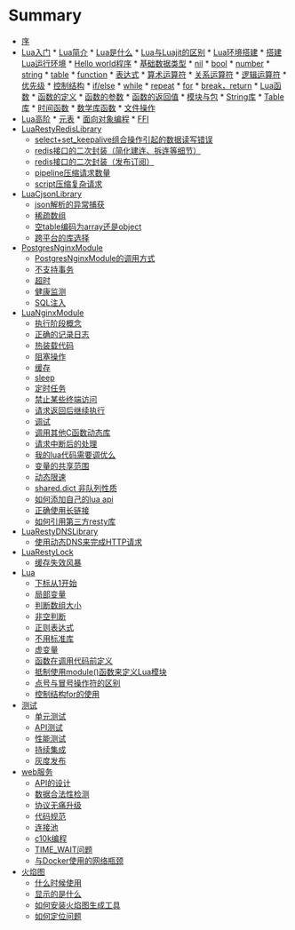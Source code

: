# Summary

* [序](README.md)
* [Lua入门]()
      * [Lua简介](lua/brief.md)
         * [Lua是什么]()
         * [Lua与Luajit的区别]()
         * [Lua环境搭建](lua/build_env.md)
         * [搭建Lua运行环境]()
         * [Hello world程序]()
      * [基础数据类型](lua/class.md)
         * [nil]()
         * [bool]()
         * [number]()
         * [string]()
         * [table]()
         * [function]()
      * [表达式](lua/operator.md)
         * [算术运算符]()
         * [关系运算符]()
         * [逻辑运算符]()
         * [优先级]()
      * [控制结构]()
         * [if/else]()
         * [while]()
         * [repeat]()
         * [for]()
         * [break，return]()
      * [Lua函数](lua/function_descrip.md)
         * [函数的定义](lua/function_define.md)
         * [函数的参数](function_parameter.md)
         * [函数的返回值](function_result.md)
      * [模块与包]()
      * [String库](lua/string_library.md)
      * [Table库](lua/table_library.md)
      * [时间函数]()
      * [数学库函数]()
      * [文件操作]()
* [Lua高阶]()
      * [元表]()
      * [面向对象编程]()
      * [FFI]()
* [LuaRestyRedisLibrary](redis.md)
   * [select+set_keepalive组合操作引起的数据读写错误](redis/select-keeplive.md)
   * [redis接口的二次封装（简化建连、拆连等细节）](redis/out_package.md)
   * [redis接口的二次封装（发布订阅）](redis/pub_sub_package.md)
   * [pipeline压缩请求数量](redis/pipeline.md)
   * [script压缩复杂请求](redis/script.md)
* [LuaCjsonLibrary](json.md)
   * [json解析的异常捕获](json/parse_exception.md)
   * [稀疏数组](json/sparse_array.md)
   * [空table编码为array还是object](json/array_or_object.md)
   * [跨平台的库选择](json/cross_os.md)
* [PostgresNginxModule](postgres.md)
   * [PostgresNginxModule的调用方式](postgres/different_with_mysql.md)
   * [不支持事务](postgres/not_support_transaction.md)
   * [超时](postgres/timeout.md)
   * [健康监测](postgres/health_check.md)
   * [SQL注入](postgres/sql_inject.md)
* [LuaNginxModule](ngx_lua.md)
   * [执行阶段概念](ngx_lua/phase.md)
   * [正确的记录日志](ngx_lua/log.md)
   * [热装载代码](ngx_lua/hot_load.md)
   * [阻塞操作](ngx_lua/block_io.md)
   * [缓存](ngx_lua/cache.md)
   * [sleep](ngx_lua/sleep.md)
   * [定时任务](ngx_lua/timer.md)
   * [禁止某些终端访问](ngx_lua/allow_deny.md)
   * [请求返回后继续执行](ngx_lua/continue_after_eof.md)
   * [调试](ngx_lua/debug.md)
   * [调用其他C函数动态库](ngx_lua/ffi.md)
   * [请求中断后的处理](ngx_lua/on_abort.md)
   * [我的lua代码需要调优么](ngx_lua/lua_opt.md)
   * [变量的共享范围](ngx_lua/lua-variable-scope.md)
   * [动态限速](ngx_lua/lua-limit.md)
   * [shared.dict 非队列性质](ngx_lua/shared_get_keys.md)
   * [如何添加自己的lua api](ngx_lua/add_new_lua_api.md)
   * [正确使用长链接](ngx_lua/keepalive.md)
   * [如何引用第三方resty库](ngx_lua/how_use_third_lib.md)
* [LuaRestyDNSLibrary](dns.md)
   * [使用动态DNS来完成HTTP请求](dns/use_dynamic_dns.md)
* [LuaRestyLock](lock.md)
	* [缓存失效风暴](lock/cache-miss-storm.md)
* [Lua](lua.md)
   * [下标从1开始](lua/subscript.md)
   * [局部变量](lua/local.md)
   * [判断数组大小](lua/array_size.md)
   * [非空判断](lua/not_nill.md)
   * [正则表达式](lua/re.md)
   * [不用标准库](lua/not_use_lib.md)
   * [虚变量](lua/dummy_var.md)
   * [函数在调用代码前定义](lua/function_before_use.md)
   * [抵制使用module()函数来定义Lua模块](lua/not_use_module.md)
   * [点号与冒号操作符的区别](lua/dot_diff.md)
   * [控制结构for的使用](lua/for.md)
* [测试](test.md)
   * [单元测试](test/unittest.md)
   * [API测试](test/apitest.md)
   * [性能测试](test/performance_test.md)
   * [持续集成](test/ci.md)
   * [灰度发布](test/abtest.md)
* [web服务](web.md)
   * [API的设计](web/api.md)
   * [数据合法性检测](web/check_data_valid.md)
   * [协议无痛升级](web/switch_protocol.md)
   * [代码规范](web/code_style.md)
   * [连接池](web/conn_pool.md)
   * [c10k编程](web/c10k.md)
   * [TIME_WAIT问题](web/time_wait.md)
   * [与Docker使用的网络瓶颈](web/docker.md)
* [火焰图](flame_graph.md)
   * [什么时候使用](flame_graph/when.md)
   * [显示的是什么](flame_graph/what.md)
   * [如何安装火焰图生成工具](flame_graph/install.md)
   * [如何定位问题](flame_graph/how.md)
